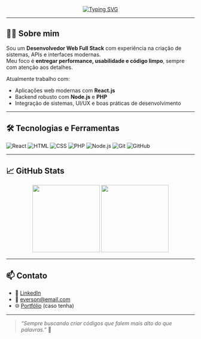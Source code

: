 <!-- Animação com SVG de digitação -->
<p align="center">
  <a href="https://git.io/typing-svg">
    <img src="https://readme-typing-svg.demolab.com?font=Fira+Code&size=22&pause=1000&color=36BCF7&center=true&vCenter=true&width=500&lines=Olá%2C+me+chamo+Everson!;Desenvolvedor+Web+Full+Stack;React+%7C+PHP+%7C+Node.js+%7C+HTML+%7C+CSS;Apaixonado+por+tecnologia+e+soluções+criativas" alt="Typing SVG" />
  </a>
</p>

---

## 👨‍💻 Sobre mim

Sou um **Desenvolvedor Web Full Stack** com experiência na criação de sistemas, APIs e interfaces modernas.  
Meu foco é **entregar performance, usabilidade e código limpo**, sempre com atenção aos detalhes.

Atualmente trabalho com:

- Aplicações web modernas com **React.js**
- Backend robusto com **Node.js** e **PHP**
- Integração de sistemas, UI/UX e boas práticas de desenvolvimento

---

## 🛠️ Tecnologias e Ferramentas

<p>
  <img src="https://img.shields.io/badge/React-20232A?style=for-the-badge&logo=react&logoColor=61DAFB" alt="React"/>
  <img src="https://img.shields.io/badge/HTML5-E34F26?style=for-the-badge&logo=html5&logoColor=white" alt="HTML"/>
  <img src="https://img.shields.io/badge/CSS3-1572B6?style=for-the-badge&logo=css3&logoColor=white" alt="CSS"/>
  <img src="https://img.shields.io/badge/PHP-777BB4?style=for-the-badge&logo=php&logoColor=white" alt="PHP"/>
  <img src="https://img.shields.io/badge/Node.js-339933?style=for-the-badge&logo=nodedotjs&logoColor=white" alt="Node.js"/>
  <img src="https://img.shields.io/badge/Git-F05032?style=for-the-badge&logo=git&logoColor=white" alt="Git"/>
  <img src="https://img.shields.io/badge/GitHub-181717?style=for-the-badge&logo=github&logoColor=white" alt="GitHub"/>
</p>

---

## 📈 GitHub Stats

<p align="center">
  <img height="180em" src="https://github-readme-stats.vercel.app/api?username=SEU-USUARIO-AQUI&show_icons=true&theme=tokyonight&hide_border=true" />
  <img height="180em" src="https://github-readme-stats.vercel.app/api/top-langs/?username=SEU-USUARIO-AQUI&layout=compact&theme=tokyonight&hide_border=true" />
</p>

---

## 📫 Contato

- 💼 [LinkedIn](https://www.linkedin.com/in/seu-link-aqui)
- 📧 everson@email.com
- 🌐 [Portfólio](https://seuportfoliolink.com) (caso tenha)

---

> _“Sempre buscando criar códigos que falem mais alto do que palavras.”_ 🚀
